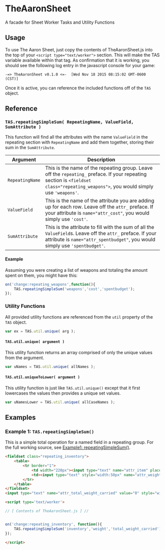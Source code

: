 # TheAaronSheet
A facade for Sheet Worker Tasks and Utility Functions

## Usage
To use The Aaron Sheet, just copy the contents of TheAaronSheet.js into the top of your `<script type="text/worker">` section.  This will make the TAS variable available within that tag.  As confirmation that it is working, you should see the following log entry in the javascript console for your game:

```
-=> TheAaronSheet v0.1.0 <=-  [Wed Nov 18 2015 08:15:02 GMT-0600 (CST)]
```

Once it is active, you can reference the included functions off of the `TAS` object.


## Reference

### `TAS.repeatingSimpleSum( RepeatingName, ValueField, SumAttribute )`
This function will find all the attributes with the name `ValueField` in the repeating section with `RepeatingName` and add them together, storing their sum in the `SumAttribute`.

| Argument | Description |
| -------- | ----------- |
| `RepeatingName` | This is the name of the repeating group.  Leave off the `repeating_` preface.  If your repeating section is `<fieldset class="repeating_weapons">`, you would simply use `'weapons'`. |
| `ValueField` | This is the name of the attribute you are adding up for each row.  Leave off the `attr_` preface.  If your attribute is `name="attr_cost"`, you would simply use `'cost'`. |
| `SumAttribute` | This is the attribute to fill with the sum of all the `ValueField`s.  Leave off the `attr_` preface.  If your attribute is `name="attr_spentbudget"`, you would simply use `'spentbudget'`. |

#### Example
Assuming you were creating a list of weapons and totaling the amount spent on them, you might have this:
```javascript
on('change:repeating_weapons',function(){
    TAS.repeatingSimpleSum('weapons','cost','spentbudget');
});
```


### Utility Functions

All provided utility functions are referenced from the `util` property of the `TAS` object.

```javascript
var ex = TAS.util.unique( arg );
```

#### `TAS.util.unique( argument )`
This utility function returns an array comprised of only the unique values from the argument.
```javascript
var uNames = TAS.util.unique( allNames );
```

#### `TAS.util.uniqueToLower( argument )`
This utility function is just like `TAS.util.unique()` except that it first lowercases the values then provides a unique set values.
```javascript
var uNamesLower = TAS.util.unique( allCaseNames );
```

## Examples

### Example 1: `TAS.repeatingSimpleSum()`

This is a simple total operation for a named field in a repeating group. For the full working source, see [Example1: repeatingSimpleSum()](examples/example1_repeatingSimpleSum.html).

```html
<fieldset class="repeating_inventory">
    <table>			
		<tr border="1">	
			<td width="220px"><input type="text" name="attr_item" placeholder="item name" title="item name" /></td>	
			<td><input type="text" style="width:50px" name="attr_weight" value="0" title="item's weight" /></td>
		</tr>
	</table>
</fieldset>
<input type="text" name="attr_total_weight_carried" value="0" style="width:42%" title="total equipment weight" /> 

<script type='text/worker'>

// [ Contents of TheAaronSheet.js ] //


on('change:repeating_inventory', function(){
    TAS.repeatingSimpleSum('inventory','weight','total_weight_carried');
});

</script>
```



